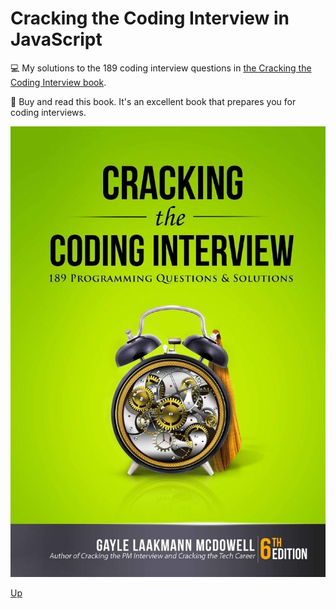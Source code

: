 # Cracking the Coding Interview in JavaScript

💻 My solutions to the 189 coding interview questions in [the Cracking the Coding Interview book](https://www.amazon.com/dp/0984782850). 

📖 Buy and read this book. It's an excellent book that prepares you for coding interviews.

[<img src="images/book.jpg">](https://www.amazon.com/dp/0984782850)

[Up](README.md)

